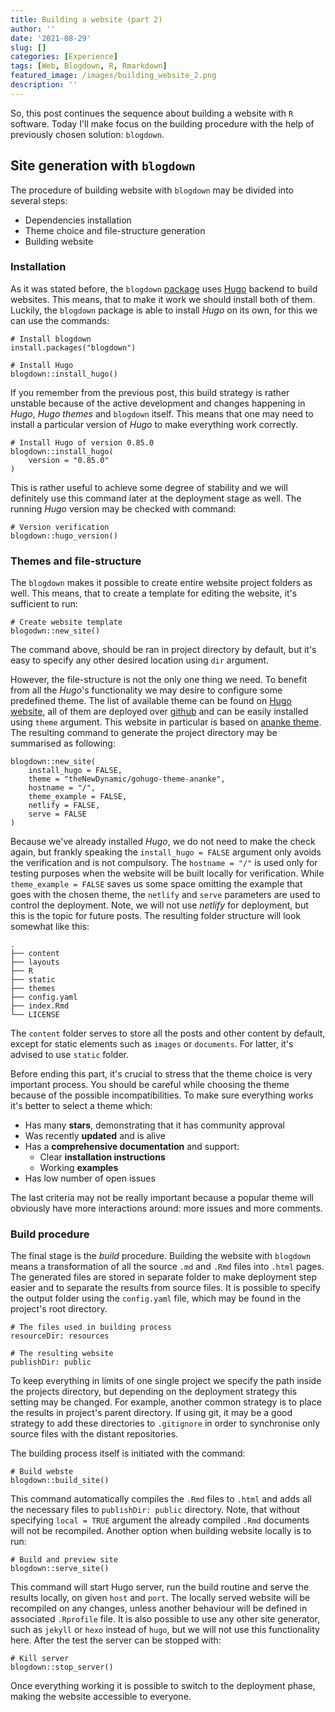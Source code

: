 ```yaml
---
title: Building a website (part 2)
author: ''
date: '2021-08-29'
slug: []
categories: [Experience]
tags: [Web, Blogdown, R, Rmarkdown]
featured_image: /images/building_website_2.png
description: ''
---
```




So, this post continues the sequence about building a website with `R` software. 
Today I'll make focus on the building procedure with the help of previously chosen solution: `blogdown`.

## Site generation with `blogdown`

The procedure of building website with `blogdown` may be divided into several steps: 

* Dependencies installation
* Theme choice and file-structure generation
* Building website

### Installation

As it was stated before, the `blogdown` [package](https://bookdown.org/yihui/blogdown/) uses [Hugo](https://gohugo.io/) backend to build websites. 
This means, that to make it work we should install both of them. 
Luckily, the `blogdown` package is able to install *Hugo* on its own, for this we can use the commands: 

```
# Install blogdown
install.packages("blogdown")

# Install Hugo
blogdown::install_hugo()
```

If you remember from the previous post, this build strategy is rather unstable because of the active development and changes happening in *Hugo*, *Hugo themes* and `blogdown` itself. 
This means that one may need to install a particular version of *Hugo* to make everything work correctly. 

```
# Install Hugo of version 0.85.0
blogdown::install_hugo(
    version = "0.85.0"
)
```

This is rather useful to achieve some degree of stability and we will definitely use this command later at the deployment stage as well. 
The running *Hugo* version may be checked with command:

```
# Version verification
blogdown::hugo_version()
```

### Themes and file-structure

The `blogdown` makes it possible to create entire website project folders as well. 
This means, that to create a template for editing the website, it's sufficient to run:

```
# Create website template
blogodwn::new_site()
```

The command above, should be ran in project directory by default, but it's easy to specify any other desired location using `dir` argument. 

However, the file-structure is not the only one thing we need. 
To benefit from all the *Hugo*'s functionality we may desire to configure some predefined theme. 
The list of available theme can be found on [Hugo website](https://themes.gohugo.io/), all of them are deployed over [github](https://github.com) and can be easily installed using `theme` argument. 
This website in particular is based on [ananke theme](https://github.com/theNewDynamic/gohugo-theme-ananke).
The resulting command to generate the project directory may be summarised as following:

```
blogdown::new_site(
    install_hugo = FALSE,
    theme = "theNewDynamic/gohugo-theme-ananke",
    hostname = "/",
    theme_example = FALSE,
    netlify = FALSE,
    serve = FALSE
)
```

Because we've already installed *Hugo*, we do not need to make the check again, but frankly speaking the `install_hugo = FALSE` argument only avoids the verification and is not compulsory. 
The `hostname = "/"` is used only for testing purposes when the website will be built locally for verification. 
While `theme_example = FALSE` saves us some space omitting the example that goes with the chosen theme, the `netlify` and `serve` parameters are used to control the deployment. 
Note, we will not use *netlify* for deployment, but this is the topic for future posts. 
The resulting folder structure will look somewhat like this:

```
.
├── content
├── layouts
├── R
├── static
├── themes
├── config.yaml
├── index.Rmd
└── LICENSE
```

The `content` folder serves to store all the posts and other content by default, except for static elements such as `images` or `documents`. 
For latter, it's advised to use `static` folder. 

Before ending this part, it's crucial to stress that the theme choice is very important process. 
You should be careful while choosing the theme because of the possible incompatibilities. 
To make sure everything works it's better to select a theme which:

* Has many **stars**, demonstrating that it has community approval
* Was recently **updated** and is alive
* Has a **comprehensive documentation** and support:
    - Clear **installation instructions**
    - Working **examples**
* Has low number of open issues

The last criteria may not be really important because a popular theme will obviously have more interactions around: more issues and more comments.

### Build procedure

The final stage is the *build* procedure. 
Building the website with `blogdown` means a transformation of all the source `.md` and `.Rmd` files into `.html` pages. 
The generated files are stored in separate folder to make deployment step easier and to separate the results from source files. 
It is possible to specify the output folder using the `config.yaml` file, which may be found in the project's root directory. 

```
# The files used in building process
resourceDir: resources

# The resulting website
publishDir: public
```

To keep everything in limits of one single project we specify the path inside the projects directory, but depending on the deployment strategy this setting may be changed. 
For example, another common strategy is to place the results in project's parent directory. 
If using git, it may be a good strategy to add these directories to `.gitignore` in order to synchronise only source files with the distant repositories. 

The building process itself is initiated with the command:

```
# Build webste
blogdown::build_site()
```

This command automatically compiles the `.Rmd` files to `.html` and adds all the necessary files to `publishDir: public` directory. 
Note, that without specifying `local = TRUE` argument the already compiled `.Rmd` documents will not be recompiled. 
Another option when building website locally is to run: 

```
# Build and preview site
blogdown::serve_site()
```

This command will start Hugo server, run the build routine and serve the results locally, on given `host` and `port`. 
The locally served website will be recompiled on any changes, unless another behaviour will be defined in associated `.Rprofile` file. 
It is also possible to use any other site generator, such as `jekyll` or `hexo` instead of `hugo`, but we will not use this functionality here.
After the test the server can be stopped with:

```
# Kill server
blogdown::stop_server()
```

Once everything working it is possible to switch to the deployment phase, making the website accessible to everyone. 